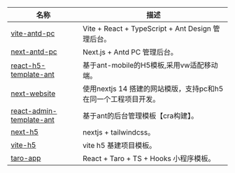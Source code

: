 | 名称         | 描述     |
| ------------ | -------------- |
| [vite-antd-pc](https://github.com/popular-templates/vite-antd-pc) | Vite + React + TypeScript + Ant Design 管理后台。|
| [next-antd-pc](https://github.com/popular-templates/next-antd-pc) | Next.js + Antd PC 管理后台。|
| [react-h5-template-ant](https://github.com/popular-templates/react-h5-template-ant) | 基于ant-mobile的H5模板,采用vw适配移动端。 |
| [next-website](https://github.com/popular-templates/next-website) | 使用nextjs 14 搭建的网站模版，支持pc和h5在同一个工程项目开发。 |
| [react-admin-template-ant](https://github.com/popular-templates/react-admin-template-ant) | 基于ant的后台管理模板【cra构建】。 |
| [next-h5](https://github.com/popular-templates/next-h5) | nextjs + tailwindcss。 |
| [vite-h5](https://github.com/popular-templates/vite-h5) | vite h5 基建项目模板。 |
| [taro-app](https://github.com/popular-templates/taro-app) | React + Taro + TS + Hooks 小程序模板。 |